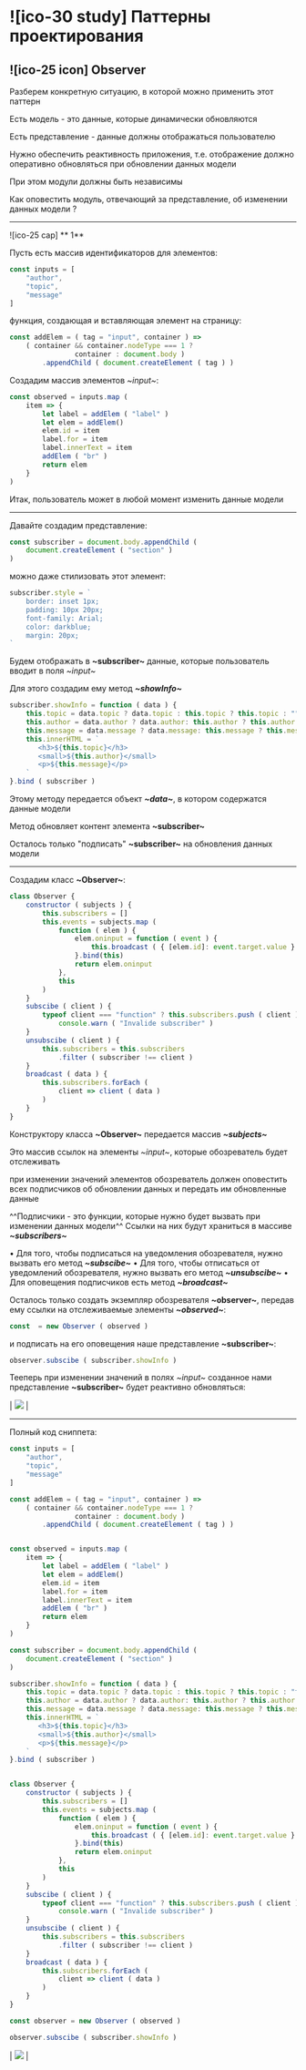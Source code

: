 # ![ico-30 study] Паттерны проектирования

## ![ico-25 icon] Observer

Разберем конкретную ситуацию, в которой можно применить этот паттерн

Есть модель - это данные, которые динамически обновляются

Есть представление - данные должны отображаться пользователю

Нужно обеспечить реактивность приложения, т.е. отображение должно оперативно обновляться при обновлении данных модели

При этом модули должны быть независимы

Как оповестить модуль, отвечающий за представление, об изменении данных модели ?

_______________________________

![ico-25 cap] ** 1**

Пусть есть массив идентификаторов для элементов:

~~~javascript
const inputs = [
    "author",
    "topic",
    "message"
]
~~~

функция, создающая и вставляющая элемент на страницу:

~~~javascript
const addElem = ( tag = "input", container ) =>
    ( container && container.nodeType === 1 ?
                container : document.body )
        .appendChild ( document.createElement ( tag ) )
~~~

Создадим массив элементов _~input~_:

~~~javascript
const observed = inputs.map (
    item => {
        let label = addElem ( "label" )
        let elem = addElem()
        elem.id = item
        label.for = item
        label.innerText = item
        addElem ( "br" )
        return elem
    }
)
~~~

Итак, пользователь может в любой момент изменить данные модели

_________________________________________________________

Давайте создадим представление:

~~~javascript
const subscriber = document.body.appendChild (
    document.createElement ( "section" )
)
~~~

можно даже стилизовать этот элемент:

~~~javascript
subscriber.style = `
    border: inset 1px;
    padding: 10px 20px;
    font-family: Arial;
    color: darkblue;
    margin: 20px;
`
~~~

Будем отображать в **~subscriber~** данные, которые пользователь вводит в поля *~input~*

Для этого создадим ему метод **_~showInfo~_**

~~~javascript
subscriber.showInfo = function ( data ) {
    this.topic = data.topic ? data.topic : this.topic ? this.topic : ""
    this.author = data.author ? data.author: this.author ? this.author : ""
    this.message = data.message ? data.message: this.message ? this.message : ""
    this.innerHTML = `
       <h3>${this.topic}</h3>
       <small>${this.author}</small>
       <p>${this.message}</p>
    `
}.bind ( subscriber )
~~~

Этому методу передается объект **_~data~_**, в котором содержатся данные модели

Метод обновляет контент элемента **~subscriber~**

Осталось только "подписать" **~subscriber~** на обновления данных модели

___________________________________________

Создадим класс **~Observer~**:

~~~~js
class Observer {
    constructor ( subjects ) {
        this.subscribers = []
        this.events = subjects.map (
            function ( elem ) {
                elem.oninput = function ( event ) {
                    this.broadcast ( { [elem.id]: event.target.value } )
                }.bind(this)
                return elem.oninput
            },
            this
        )
    }
    subscibe ( client ) {
        typeof client === "function" ? this.subscribers.push ( client ) :
            console.warn ( "Invalide subscriber" )
    }
    unsubscibe ( client ) {
        this.subscribers = this.subscribers
            .filter ( subscriber !== client )
    }
    broadcast ( data ) {
        this.subscribers.forEach (
            client => client ( data )
        )
    }
}
~~~~

Конструктору класса **~Observer~** передается массив **_~subjects~_**

Это массив ссылок на элементы _~input~_, которые обозреватель будет отслеживать

при изменении значений элементов обозреватель должен оповестить всех подписчиков об обновлении данных и передать им обновленные данные

^^Подписчики - это функции, которые нужно будет вызвать при изменении данных модели^^
Ссылки на них будут храниться в массиве **_~subscribers~_**

• Для того, чтобы подписаться на уведомления обозревателя, нужно вызвать его метод **_~subscibe~_**
• Для того, чтобы отписаться от уведомлений обозревателя, нужно вызвать его метод **_~unsubscibe~_**
• Для оповещения подписчиков есть метод **_~broadcast~_**

Осталось только создать экземпляр обозревателя **~observer~**, передав ему ссылки на отслеживаемые элементы **_~observed~_**:

~~~javascript
const  = new Observer ( observed )
~~~

и подписать на его оповещения наше представление **~subscriber~**:

~~~javascript
observer.subscibe ( subscriber.showInfo )
~~~

Тееперь при изменении значений в полях _~input~_ созданное нами представление **~subscriber~** будет реактивно обновляться:

| ![](https://github.com/garevna/js-course/blob/master/pictures/observer-1.gif?raw=true) |

____________________________________________________

Полный код сниппета:

~~~~js
const inputs = [
    "author",
    "topic",
    "message"
]

const addElem = ( tag = "input", container ) =>
    ( container && container.nodeType === 1 ?
                container : document.body )
        .appendChild ( document.createElement ( tag ) )


const observed = inputs.map (
    item => {
        let label = addElem ( "label" )
        let elem = addElem()
        elem.id = item
        label.for = item
        label.innerText = item
        addElem ( "br" )
        return elem
    }
)

const subscriber = document.body.appendChild (
    document.createElement ( "section" )
)

subscriber.showInfo = function ( data ) {
    this.topic = data.topic ? data.topic : this.topic ? this.topic : "topic"
    this.author = data.author ? data.author: this.author ? this.author : "author"
    this.message = data.message ? data.message: this.message ? this.message : "message"
    this.innerHTML = `
       <h3>${this.topic}</h3>
       <small>${this.author}</small>
       <p>${this.message}</p>
    `
}.bind ( subscriber )


class Observer {
    constructor ( subjects ) {
        this.subscribers = []
        this.events = subjects.map (
            function ( elem ) {
                elem.oninput = function ( event ) {
                    this.broadcast ( { [elem.id]: event.target.value } )
                }.bind(this)
                return elem.oninput
            },
            this
        )
    }
    subscibe ( client ) {
        typeof client === "function" ? this.subscribers.push ( client ) :
            console.warn ( "Invalide subscriber" )
    }
    unsubscibe ( client ) {
        this.subscribers = this.subscribers
            .filter ( subscriber !== client )
    }
    broadcast ( data ) {
        this.subscribers.forEach (
            client => client ( data )
        )
    }
}

const observer = new Observer ( observed )

observer.subscibe ( subscriber.showInfo )
~~~~

| ![](https://github.com/garevna/js-course/blob/master/pictures/observer-2.gif?raw=true) |
